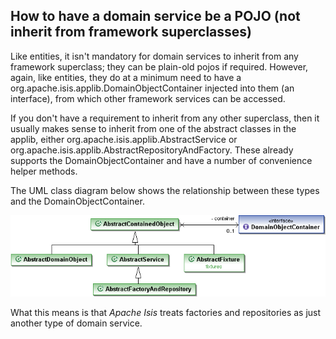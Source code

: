 How to have a domain service be a POJO (not inherit from framework superclasses)
--------------------------------------------------------------------------------

Like entities, it isn't mandatory for domain services to inherit from
any framework superclass; they can be plain-old pojos if required.
However, again, like entities, they do at a minimum need to have a
org.apache.isis.applib.DomainObjectContainer injected into them (an
interface), from which other framework services can be accessed.

If you don't have a requirement to inherit from any other superclass,
then it usually makes sense to inherit from one of the abstract classes
in the applib, either org.apache.isis.applib.AbstractService or
org.apache.isis.applib.AbstractRepositoryAndFactory. These already
supports the DomainObjectContainer and have a number of convenience
helper methods.

The UML class diagram below shows the relationship between these types
and the DomainObjectContainer.

![](images/AbstractContainedObject-hierarchy.png)

What this means is that *Apache Isis* treats factories and repositories
as just another type of domain service.
